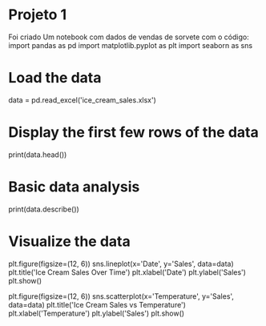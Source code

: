 # Projeto 1
Foi criado Um notebook com dados de vendas de sorvete
com o código: 
import pandas as pd
import matplotlib.pyplot as plt
import seaborn as sns

# Load the data
data = pd.read_excel('ice_cream_sales.xlsx')

# Display the first few rows of the data
print(data.head())

# Basic data analysis
print(data.describe())

# Visualize the data
plt.figure(figsize=(12, 6))
sns.lineplot(x='Date', y='Sales', data=data)
plt.title('Ice Cream Sales Over Time')
plt.xlabel('Date')
plt.ylabel('Sales')
plt.show()

plt.figure(figsize=(12, 6))
sns.scatterplot(x='Temperature', y='Sales', data=data)
plt.title('Ice Cream Sales vs Temperature')
plt.xlabel('Temperature')
plt.ylabel('Sales')
plt.show()
